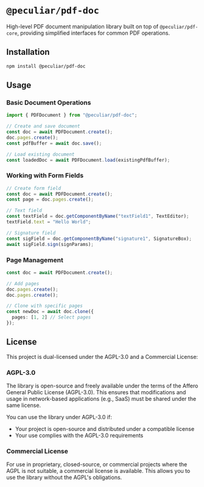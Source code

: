 # `@peculiar/pdf-doc`

High-level PDF document manipulation library built on top of `@peculiar/pdf-core`, providing simplified interfaces for common PDF operations.

## Installation

```bash
npm install @peculiar/pdf-doc
```

## Usage

### Basic Document Operations

```typescript
import { PDFDocument } from "@peculiar/pdf-doc";

// Create and save document
const doc = await PDFDocument.create();
doc.pages.create();
const pdfBuffer = await doc.save();

// Load existing document
const loadedDoc = await PDFDocument.load(existingPdfBuffer);
```

### Working with Form Fields

```typescript
// Create form field
const doc = await PDFDocument.create();
const page = doc.pages.create();

// Text field
const textField = doc.getComponentByName("textField1", TextEditor);
textField.text = "Hello World";

// Signature field
const sigField = doc.getComponentByName("signature1", SignatureBox);
await sigField.sign(signParams);
```

### Page Management

```typescript
const doc = await PDFDocument.create();

// Add pages
doc.pages.create();
doc.pages.create();

// Clone with specific pages
const newDoc = await doc.clone({
  pages: [1, 2] // Select pages
});
```

## License

This project is dual-licensed under the AGPL-3.0 and a Commercial License:

### AGPL-3.0

The library is open-source and freely available under the terms of the Affero General Public License (AGPL-3.0). This ensures that modifications and usage in network-based applications (e.g., SaaS) must be shared under the same license.

You can use the library under AGPL-3.0 if:

- Your project is open-source and distributed under a compatible license
- Your use complies with the AGPL-3.0 requirements

### Commercial License

For use in proprietary, closed-source, or commercial projects where the AGPL is not suitable, a commercial license is available. This allows you to use the library without the AGPL's obligations.
